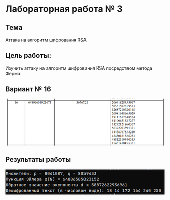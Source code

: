 # Лабораторная работа № 3

## Тема

Аттака на алгоритм шифрования RSA

## Цель работы:

Изучить аттаку на алгоритм шифрования RSA посредством метода Ферма.

## Вариант № 16

![image](../../images/lab3_var.png)

## Результаты работы

![image](../../images/lab3_ans.png)
